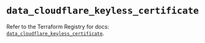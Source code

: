 # `data_cloudflare_keyless_certificate`

Refer to the Terraform Registry for docs: [`data_cloudflare_keyless_certificate`](https://registry.terraform.io/providers/cloudflare/cloudflare/5.3.0/docs/data-sources/keyless_certificate).
